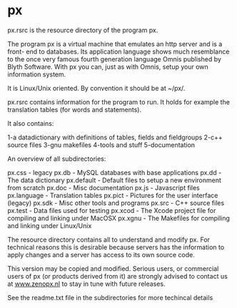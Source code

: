 # px

px.rsrc is the resource directory of the program px.

The program px is a virtual machine that emulates an http server and is a front-
end to databases. Its application language shows much resemblance to the once
very famous fourth generation language Omnis published by Blyth Software. With
px you can, just as with Omnis, setup your own information system.

It is Linux/Unix oriented. By convention it should be at ~/px/.

px.rsrc contains information for the program to run. It holds for example the
translation tables (for words and statements).

It also contains:

1-a datadictionary with definitions of tables, fields and fieldgroups
2-c++ source files
3-gnu makefiles
4-tools and stuff
5-documentation

An overview of all subdirectories:

px.css - legacy
px.db - MySQL databases with base applications
px.dd - The data dictionary
px.default - Default files to setup a new environment from scratch
px.doc - Misc documentation
px.js - Javascript files
px.language - Translation tables
px.pict - Pictures for the user interface (legacy)
px.sdk - Misc other tools and programs
px.src - C++ source files
px.test - Data files used for testing
px.xcod - The Xcode project file for compiling and linking under MacOSX
px.xgnu - The Makefiles for compiling and linking under Linux/Unix

The resource directory contains all to understand and modify px. For technical
reasons this is desirable because servers has the information to apply
changes and a server has access to its own source code.

This version may be copied and modified. Serious users, or commercial users of
px (or products derived from it) are strongly advised to contact us at
www.zenopx.nl to stay in tune with future releases.

See the readme.txt file in the subdirectories for more techincal details
